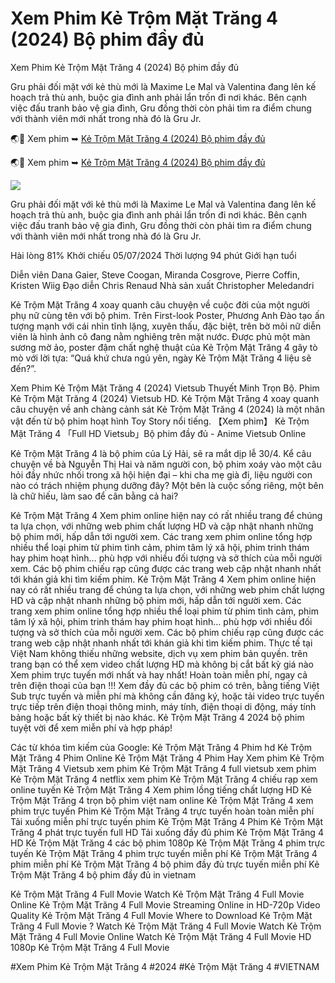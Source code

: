 # Xem Phim Kẻ Trộm Mặt Trăng 4 (2024) Bộ phim đầy đủ

Xem Phim Kẻ Trộm Mặt Trăng 4 (2024) Bộ phim đầy đủ

Gru phải đối mặt với kẻ thù mới là Maxime Le Mal và Valentina đang lên kế hoạch trả thù anh, buộc gia đình anh phải lẩn trốn đi nơi khác. Bên cạnh việc đấu tranh bảo vệ gia đình, Gru đồng thời còn phải tìm ra điểm chung với thành viên mới nhất trong nhà đó là Gru Jr.

🌏📱 Xem phim ➥ [Kẻ Trộm Mặt Trăng 4 (2024) Bộ phim đầy đủ](https://t.co/FqE2zEB5dU)

🌏📱 Xem phim ➥ [Kẻ Trộm Mặt Trăng 4 (2024) Bộ phim đầy đủ](https://t.co/GZc4wtty8F)

<img src="https://iguov8nhvyobj.vcdn.cloud/media/catalog/product/cache/1/image/1800x/71252117777b696995f01934522c402d/d/m/dm4_teaser_700x1000.jpg">

Gru phải đối mặt với kẻ thù mới là Maxime Le Mal và Valentina đang lên kế hoạch trả thù anh, buộc gia đình anh phải lẩn trốn đi nơi khác. Bên cạnh việc đấu tranh bảo vệ gia đình, Gru đồng thời còn phải tìm ra điểm chung với thành viên mới nhất trong nhà đó là Gru Jr.

Hài lòng
81%
Khởi chiếu
05/07/2024
Thời lượng
94 phút
Giới hạn tuổi

Diễn viên
Dana Gaier, Steve Coogan, Miranda Cosgrove, Pierre Coffin, Kristen Wiig
Đạo diễn
Chris Renaud
Nhà sản xuất
Christopher Meledandri

Kẻ Trộm Mặt Trăng 4 xoay quanh câu chuyện về cuộc đời của một người phụ nữ cùng tên với bộ phim. Trên First-look Poster, Phương Anh Đào tạo ấn tượng mạnh với cái nhìn tĩnh lặng, xuyên thấu, đặc biệt, trên bờ môi nữ diễn viên là hình ảnh cô đang nằm nghiêng trên mặt nước. Được phủ một màn sương mờ ảo, poster đậm chất nghệ thuật của Kẻ Trộm Mặt Trăng 4 gây tò mò với lời tựa: “Quá khứ chưa ngủ yên, ngày Kẻ Trộm Mặt Trăng 4 liệu sẽ đến?”.

Xem Phim Kẻ Trộm Mặt Trăng 4 (2024) Vietsub Thuyết Minh Trọn Bộ. Phim Kẻ Trộm Mặt Trăng 4 (2024) Vietsub HD. Kẻ Trộm Mặt Trăng 4 xoay quanh câu chuyện về anh chàng cảnh sát Kẻ Trộm Mặt Trăng 4 (2024) là một nhân vật đến từ bộ phim hoạt hình Toy Story nổi tiếng. 【Xem phim】 Kẻ Trộm Mặt Trăng 4 「Full HD Vietsub」Bộ phim đầy đủ - Anime Vietsub Online

Kẻ Trộm Mặt Trăng 4 là bộ phim của Lý Hải, sẽ ra mắt dịp lễ 30/4. Kể câu chuyện về bà Nguyễn Thị Hai và năm người con, bộ phim xoáy vào một câu hỏi đầy nhức nhối trong xã hội hiện đại – khi cha mẹ già đi, liệu người con nào có trách nhiệm phụng dưỡng đây? Một bên là cuộc sống riêng, một bên là chữ hiếu, làm sao để cân bằng cả hai?

Kẻ Trộm Mặt Trăng 4 Xem phim online hiện nay có rất nhiều trang để chúng ta lựa chọn, với những web phim chất lượng HD và cập nhật nhanh những bộ phim mới, hấp dẫn tới người xem. Các trang xem phim online tổng hợp nhiều thể loại phim từ phim tình cảm, phim tâm lý xã hội, phim trinh thám hay phim hoạt hình… phù hợp với nhiều đối tượng và sở thích của mỗi người xem. Các bộ phim chiếu rạp cũng được các trang web cập nhật nhanh nhất tới khán giả khi tìm kiếm phim.
Kẻ Trộm Mặt Trăng 4 Xem phim online hiện nay có rất nhiều trang để chúng ta lựa chọn, với những web phim chất lượng HD và cập nhật nhanh những bộ phim mới, hấp dẫn tới người xem. Các trang xem phim online tổng hợp nhiều thể loại phim từ phim tình cảm, phim tâm lý xã hội, phim trinh thám hay phim hoạt hình… phù hợp với nhiều đối tượng và sở thích của mỗi người xem. Các bộ phim chiếu rạp cũng được các trang web cập nhật nhanh nhất tới khán giả khi tìm kiếm phim.
Thực tế tại Việt Nam không thiếu những website, dịch vụ xem phim bản quyền. trên trang bạn có thể xem video chất lượng HD mà không bị cắt bất kỳ giá nào
Xem phim trực tuyến mới nhất và hay nhất! Hoàn toàn miễn phí, ngay cả trên điện thoại của bạn !!!
Xem đầy đủ các bộ phim có trên, bằng tiếng Việt Sub trực tuyến và miễn phí mà không cần đăng ký, hoặc tải video trực tuyến trực tiếp trên điện thoại thông minh, máy tính, điện thoại di động, máy tính bảng hoặc bất kỳ thiết bị nào khác.
Kẻ Trộm Mặt Trăng 4 2024 bộ phim tuyệt vời để xem miễn phí và hợp pháp!

Các từ khóa tìm kiếm của Google:
Kẻ Trộm Mặt Trăng 4 Phim hd
Kẻ Trộm Mặt Trăng 4 Phim Online
Kẻ Trộm Mặt Trăng 4 Phim Hay
Xem phim Kẻ Trộm Mặt Trăng 4 Vietsub
xem phim Kẻ Trộm Mặt Trăng 4 full vietsub
xem phim Kẻ Trộm Mặt Trăng 4 netflix
xem phim Kẻ Trộm Mặt Trăng 4 chiếu rạp
xem online tuyến Kẻ Trộm Mặt Trăng 4
Xem phim lồng tiếng chất lượng HD
Kẻ Trộm Mặt Trăng 4 trọn bộ phim việt nam online
Kẻ Trộm Mặt Trăng 4 xem phim trực tuyến
Phim Kẻ Trộm Mặt Trăng 4 trực tuyến hoàn toàn miễn phí
Tải xuống miễn phí trực tuyến phim Kẻ Trộm Mặt Trăng 4
Phim Kẻ Trộm Mặt Trăng 4 phát trực tuyến full HD
Tải xuống đầy đủ phim Kẻ Trộm Mặt Trăng 4 HD
Kẻ Trộm Mặt Trăng 4 các bộ phim 1080p
Kẻ Trộm Mặt Trăng 4 phim trực tuyến
Kẻ Trộm Mặt Trăng 4 phim trực tuyến miễn phí
Kẻ Trộm Mặt Trăng 4 phim miễn phí
Kẻ Trộm Mặt Trăng 4 bộ phim đầy đủ trực tuyến miễn phí
Kẻ Trộm Mặt Trăng 4 bộ phim đầy đủ in vietnam

Kẻ Trộm Mặt Trăng 4 Full Movie
Watch Kẻ Trộm Mặt Trăng 4 Full Movie Online
Kẻ Trộm Mặt Trăng 4 Full Movie Streaming Online in HD-720p Video Quality
Kẻ Trộm Mặt Trăng 4 Full Movie
Where to Download Kẻ Trộm Mặt Trăng 4 Full Movie ?
Watch Kẻ Trộm Mặt Trăng 4 Full Movie
Watch Kẻ Trộm Mặt Trăng 4 Full Movie Online
Watch Kẻ Trộm Mặt Trăng 4 Full Movie HD 1080p
Kẻ Trộm Mặt Trăng 4 Full Movie

#Xem Phim Kẻ Trộm Mặt Trăng 4
#2024
#Kẻ Trộm Mặt Trăng 4
#VIETNAM
